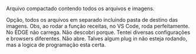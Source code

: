 Arquivo compactado contendo todos os arquivos e imagens.

Opção, todos os arquivos em separado incluindo pasta de destino das imagens.
Obs, ao rodar a função receitas, no VS Code, roda perfeitamente.
No EDGE não carrega. Não descobri porque. 
Tentei diversas configurações e browsers diferentes. Não abre. Talves algum plug in não esteja rodando, mas a logica de programação esta certa.
